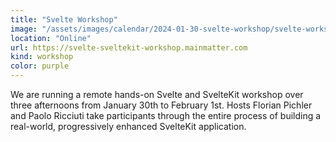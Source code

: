 ```yaml
---
title: "Svelte Workshop"
image: "/assets/images/calendar/2024-01-30-svelte-workshop/svelte-workshop.jpg"
location: "Online"
url: https://svelte-sveltekit-workshop.mainmatter.com
kind: workshop
color: purple
---
```


We are running a remote hands-on Svelte and SvelteKit workshop over three
afternoons from January 30th to February 1st. Hosts Florian Pichler and Paolo
Ricciuti take participants through the entire process of building a real-world,
progressively enhanced SvelteKit application.
